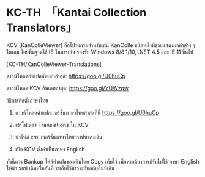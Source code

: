 KC-TH　「Kantai Collection Translators」
===========================

KCV (KanColleViewer) คือโปรแกรมสำหรับเล่น KanColle ชนิดหนึ่งที่ช่วยแสดงผลค่าต่าง ๆ ในเกม โดยพื้นฐานใช้ IE ในการเล่น รองรับ Windows 8/8.1/10, .NET 4.5 และ IE 11 ขึ้นไป

[KC-TH/KanColleViewer-Translations]

ดาวน์โหลดคำแปลอัพเดทล่าสุด: https://goo.gl/U0huCp

ดาวน์โหลด KCV อัพเดทล่าสุด: https://goo.gl/YUWzqw


วิธีการติดตั้งภาษาไทย

1. ดาวน์โหลดคำแปลเวอร์ชั่นภาษาไทยล่าสุดที่นี่ https://goo.gl/U0huCp

2. เข้าโฟเดอร์ Translations ใน KCV

3. นำไฟล์ xml เวอร์ชั่นภาษาไทยวางทับของเดิม

4. เปิด KCV ตั้งค่าเป็นภาษา English

ทั้งนี้ควร Bankup ไฟล์คำแปลของเดิมโดย Copy เก็บไว้ เพื่อหากต้องการปรับไปใช้ ภาษา English ให้นำ xml เดิมหรืออันที่เราเก็บไว้มาวางทับกลับคืนที่เดิม
